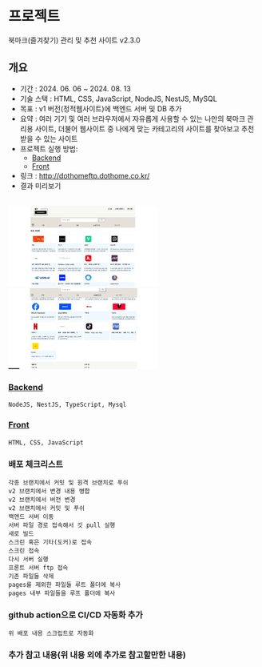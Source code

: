 <!-- [Home](..) -->

# 프로젝트
북마크(즐겨찾기) 관리 및 추천 사이트 v2.3.0

## 개요
- 기간 : 2024. 06. 06 ~  2024. 08. 13
- 기술 스택 : HTML, CSS, JavaScript, NodeJS, NestJS, MySQL
- 목표 : v1 버전(정적웹사이트)에 백엔드 서버 및 DB 추가
- 요약 : 여러 기기 및 여러 브라우저에서 자유롭게 사용할 수 있는 나만의 북마크 관리용 사이트, 더불어  웹사이트 중 나에게 맞는 카테고리의 사이트를 찾아보고 추천받을 수 있는 사이트
- 프로젝트 실행 방법: 
    - [Backend](./backend-nest-js/)
    - [Front](./project/)      
- 링크 : http://dothomeftp.dothome.co.kr/
- 결과 미리보기  
<br>
<img src="imageEx01.png" width="300px">
<img src="imageEx02.png" width="300px">


### [Backend](./backend-nest-js/)
    NodeJS, NestJS, TypeScript, Mysql
    
### [Front](./project/)
    HTML, CSS, JavaScript



<!-- ### 환경세팅 -->
### 배포 체크리스트
    각종 브랜치에서 커밋 및 원격 브랜치로 푸쉬
    v2 브랜치에서 변경 내용 병합
    v2 브랜치에서 버전 변경
    v2 브랜치에서 커밋 및 푸쉬
    백엔드 서버 이동
    서버 파일 경로 접속해서 깃 pull 실행
    새로 빌드
    스크린 혹은 기타(도커)로 접속        
    스크린 접속
    다시 서버 실행
    프론트 서버 ftp 접속
    기존 파일들 삭제
    pages를 제외한 파일들 루트 폴더에 복사
    pages 내부 파일들을 루프 폴더에 복사

### github action으로 CI/CD 자동화 추가
    위 배포 내용 스크립트로 자동화


### 추가 참고 내용(위 내용 외에 추가로 참고할만한 내용)

